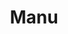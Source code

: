 ---
title: Manu
date: 
draft: false

# descripcion
description : Pulsera de plata 925 y marquesita

materials: Plata 925

color: Plateado

dimensions: 19cm largo

code: 03-22-0536

type: "Pulseras"

categories: []

price: $18.870,00

price_eftvo: $16.040,00

# Images
# first image will be shown in the product page
images:
  # - image: "images/path_to_image"
  # La ubicacion de las imagenes es imagenes/Pulseras/Pulseras.Marquesita/03-22-0536-manu
  - image: "./images/pulseras/marquesita/03-22-0536.JPG"
---